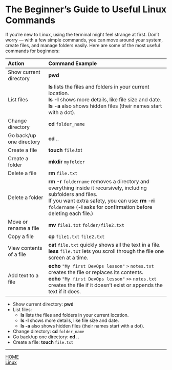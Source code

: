 # The Beginner’s Guide to Useful Linux Commands

If you’re new to Linux, using the terminal might feel strange at first. Don’t worry — with a 
few simple commands, you can move around your system, create files, and manage folders easily. Here are some of the most useful commands for beginners:

|Action                     |Command Example                |
|:--------------------------|:------------------------------|
|Show current directory     |**pwd**                            |
|List files                 |**ls** lists the files and folders in your current location.<br>**ls -l** shows more details, like file size and date.<br>**ls -a** also shows hidden files (their names start with a dot).|
|Change directory           |**cd** `folder_name`                 |
|Go back/up one directory   |**cd** ..                          |
|Create a file              |**touch** `file`.txt                 |
|Create a folder            |**mkdir** `myfolder`                 |
|Delete a file              |**rm** `file.txt `                   |
|Delete a folder            |**rm -r** `foldername`  removes a directory and everything inside it recursively, including subfolders and files.<br>If you want extra safety, you can use: **rm -ri** `foldername` (**-i** asks for confirmation before deleting each file.)|
|Move or rename a file      |**mv** `file1.txt` `folder/file2.txt`  |
|Copy a file                |**cp** `file1.txt` `file2.txt`         |
|View contents of a file    |**cat** `file.txt` quickly shows all the text in a file.<br>**less** `file.txt`  lets you scroll through the file one screen at a time.|
| Add text to a file       | **echo** `"My first DevOps lesson"` `>` `notes.txt` creates the file or replaces its contents.<br>**echo** `"My first DevOps lesson"` `>>` `notes.txt` creates the file if it doesn’t exist or appends the text if it does. |


- Show current directory: **pwd** 
- List files:
    - **ls** lists the files and folders in your current location.
    - **ls -l** shows more details, like file size and date. 
    - **ls -a** also shows hidden files (their names start with a dot).
- Change directory:	**cd** `folder_name`
- Go back/up one directory:	**cd ..**
- Create a file:  **touch** `file.txt`

---


[HOME](./../../../README.md)\
[Linux](./../tutorials.md)